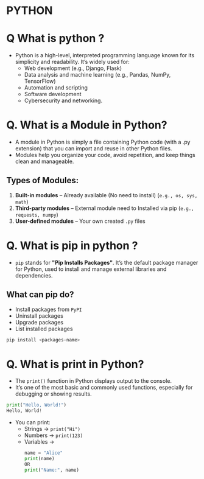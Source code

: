 # PYTHON

# Q What is python ?
- Python is a high-level, interpreted programming language known for its simplicity and readability. It’s widely used for:
  - Web development (e.g., Django, Flask)
  - Data analysis and machine learning (e.g., Pandas, NumPy, TensorFlow)
  - Automation and scripting
  - Software development
  - Cybersecurity and networking.

# Q. What is a Module in Python?
- A module in Python is simply a file containing Python code (with a .py extension) that you can import and reuse in other Python files.
- Modules help you organize your code, avoid repetition, and keep things clean and manageable.

## Types of Modules:
1. **Built-in modules** – Already available (No need to install) (`e.g., os, sys, math`)
2. **Third-party modules** – External module need to Installed via pip (`e.g., requests, numpy`)
3. **User-defined modules** – Your own created `.py` files
    
# Q. What is pip in python ?
- `pip` stands for **"Pip Installs Packages"**. It’s the default package manager for Python, used to install and manage external libraries and dependencies.

## What can pip do?
- Install packages from `PyPI`
- Uninstall packages
- Upgrade packages
- List installed packages

```bash
pip install <packages-name>
```

# Q. What is print in Python?
- The `print()` function in Python displays output to the console.
- It’s one of the most basic and commonly used functions, especially for debugging or showing results.
```python
print("Hello, World!")
Hello, World!
```
- You can print:
  - Strings → `print("Hi")`
  - Numbers → `print(123)`
  - Variables →
    ```python
    name = "Alice"
    print(name)
    OR
    print("Name:", name)
    ```
